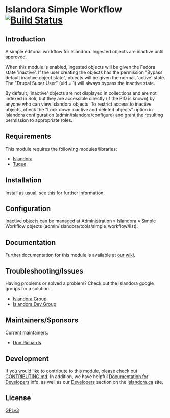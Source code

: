 # Islandora Simple Workflow [![Build Status](https://travis-ci.org/Islandora/islandora_simple_workflow.png?branch=7.x)](https://travis-ci.org/Islandora/islandora_simple_workflow)

## Introduction

A simple editorial workflow for Islandora. Ingested objects are inactive until approved.

When this module is enabled, ingested objects will be given the Fedora state 'inactive'. If the user creating the objects has the
permission "Bypass default inactive object state", objects will be given the normal, 'active' state. The "Drupal Super
User" (uid = 1) will always bypass the inactive state.

By default, 'inactive' objects are not displayed in collections and are not indexed in Solr, but they are accessible
directly (if the PID is known) by anyone who can view Islandora objects. To restrict access to inactive objects, check
the "Lock down inactive and deleted objects" option in Islandora configuration (admin/islandora/configure) and grant the
resulting permission to appropriate roles.

## Requirements

This module requires the following modules/libraries:

* [Islandora](https://github.com/islandora/islandora)
* [Tuque](https://github.com/islandora/tuque)

## Installation

Install as usual, see [this](https://drupal.org/documentation/install/modules-themes/modules-7) for further information.

## Configuration

Inactive objects can be managed at Administration » Islandora » Simple Workflow objects (admin/islandora/tools/simple_workflow/list).

## Documentation

Further documentation for this module is available at [our wiki](https://wiki.duraspace.org/display/ISLANDORA/Simple+Workflow).

## Troubleshooting/Issues

Having problems or solved a problem? Check out the Islandora google groups for a solution.

* [Islandora Group](https://groups.google.com/forum/?hl=en&fromgroups#!forum/islandora)
* [Islandora Dev Group](https://groups.google.com/forum/?hl=en&fromgroups#!forum/islandora-dev)

## Maintainers/Sponsors

Current maintainers:

* [Don Richards](https://github.com/DonRichards)

## Development

If you would like to contribute to this module, please check out [CONTRIBUTING.md](CONTRIBUTING.md). In addition, we have helpful [Documentation for Developers](https://github.com/Islandora/islandora/wiki#wiki-documentation-for-developers) info, as well as our [Developers](http://islandora.ca/developers) section on the [Islandora.ca](http://islandora.ca) site.

## License

[GPLv3](http://www.gnu.org/licenses/gpl-3.0.txt)
